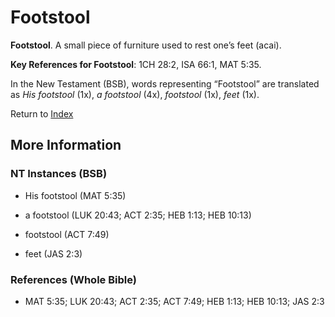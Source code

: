 # Footstool
**Footstool**. 
A small piece of furniture used to rest one’s feet (acai). 


**Key References for Footstool**: 
1CH 28:2, ISA 66:1, MAT 5:35. 




In the New Testament (BSB), words representing “Footstool” are translated as 
*His footstool* (1x), *a footstool* (4x), *footstool* (1x), *feet* (1x). 


Return to [Index](00-Index.md)

## More Information

### NT Instances (BSB)

* His footstool (MAT 5:35)

* a footstool (LUK 20:43; ACT 2:35; HEB 1:13; HEB 10:13)

* footstool (ACT 7:49)

* feet (JAS 2:3)



### References (Whole Bible)

* MAT 5:35; LUK 20:43; ACT 2:35; ACT 7:49; HEB 1:13; HEB 10:13; JAS 2:3



